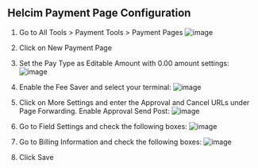 ## Helcim Payment Page Configuration ##

1. Go to All Tools > Payment Tools > Payment Pages 
![image](https://github.com/lastralab/tanismo-helcim-plugin/assets/22894897/cf814002-9843-4c70-ba61-8a24115907ba)

2. Click on New Payment Page
3. Set the Pay Type as Editable Amount with 0.00 amount settings: ![image](https://github.com/lastralab/tanismo-helcim-plugin/assets/22894897/2346e335-368a-44c3-aa7e-f499d1f4cacd)
4. Enable the Fee Saver and select your terminal: ![image](https://github.com/lastralab/tanismo-helcim-plugin/assets/22894897/e4944982-91a8-4d3c-bd70-058dfffbfd89)
5. Click on More Settings and enter the Approval and Cancel URLs under Page Forwarding. Enable Approval Send Post: ![image](https://github.com/lastralab/tanismo-helcim-plugin/assets/22894897/6db4ebf9-3a20-4c90-8957-4bcece872411)
6. Go to Field Settings and check the following boxes: ![image](https://github.com/lastralab/tanismo-helcim-plugin/assets/22894897/dd0d0810-ff94-44c1-9c72-623ea9911ba2)
7. Go to Billing Information and check the following boxes: ![image](https://github.com/lastralab/tanismo-helcim-plugin/assets/22894897/b6700d65-42e8-4e84-9f2a-ed45d2b742c2)
8. Click Save


